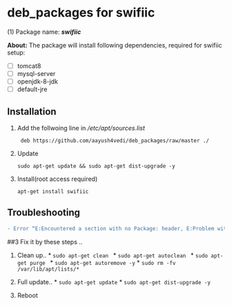 # deb_packages for swifiic
  (1) Package name: ***swifiic***
  
  **About:** The package will install following dependencies, required for swifiic setup:
  - [ ] tomcat8
  - [ ] mysql-server
  - [ ] openjdk-8-jdk
  - [ ] default-jre
 
## Installation
  1. Add the follwoing line in */etc/apt/sources.list* 
  
      ``` deb https://github.com/aayush4vedi/deb_packages/raw/master ./```
  2. Update
  
      ``` sudo apt-get update && sudo apt-get dist-upgrade -y ```
  3. Install(root access required)
  
       ``` apt-get install swifiic ```


## Troubleshooting
```diff
- Error “E:Encountered a section with no Package: header, E:Problem with MergeList …….” 
```

 ##3 Fix it by these steps ..  
  1. Clean up..
    * ```sudo apt-get clean ```
    * ```sudo apt-get autoclean ```
    * ```sudo apt-get purge ```
    * ```sudo apt-get autoremove -y```
    * ```sudo rm -fv /var/lib/apt/lists/* ```

  2. Full update..
    * ``` sudo apt-get update ```
    * ``` sudo apt-get dist-upgrade -y ```

  3. Reboot 
